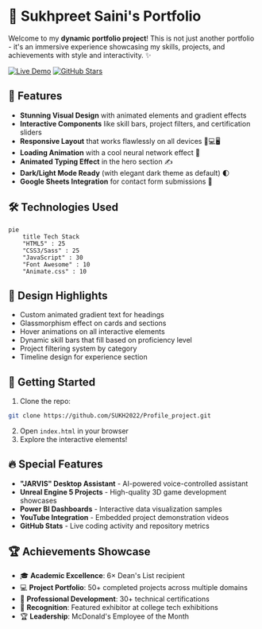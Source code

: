 # 🚀 Sukhpreet Saini's Portfolio

Welcome to my **dynamic portfolio project**! This is not just another portfolio - it's an immersive experience showcasing my skills, projects, and achievements with style and interactivity. ✨

[![Live Demo](https://img.shields.io/badge/-Live%20Demo-blue?style=for-the-badge)](https://sukh2022.github.io/Profile_project/)
[![GitHub Stars](https://img.shields.io/github/stars/SUKH2022/Profile_project?style=social)](https://github.com/SUKH2022/Profile_project/stargazers)

## 🌟 Features

- **Stunning Visual Design** with animated elements and gradient effects
- **Interactive Components** like skill bars, project filters, and certification sliders
- **Responsive Layout** that works flawlessly on all devices 📱💻🖥️
- **Loading Animation** with a cool neural network effect 🧠
- **Animated Typing Effect** in the hero section ✍️
- **Dark/Light Mode Ready** (with elegant dark theme as default) 🌓
- **Google Sheets Integration** for contact form submissions 📝

## 🛠️ Technologies Used

```mermaid
pie
    title Tech Stack
    "HTML5" : 25
    "CSS3/Sass" : 25
    "JavaScript" : 30
    "Font Awesome" : 10
    "Animate.css" : 10
```
## 🎨 Design Highlights

- Custom animated gradient text for headings
- Glassmorphism effect on cards and sections
- Hover animations on all interactive elements
- Dynamic skill bars that fill based on proficiency level
- Project filtering system by category
- Timeline design for experience section

## 🚀 Getting Started

1. Clone the repo:
```bash
git clone https://github.com/SUKH2022/Profile_project.git
```
2. Open `index.html` in your browser
3. Explore the interactive elements!

## 🔥 Special Features

- **"JARVIS" Desktop Assistant** - AI-powered voice-controlled assistant
- **Unreal Engine 5 Projects** - High-quality 3D game development showcases
- **Power BI Dashboards** - Interactive data visualization samples
- **YouTube Integration** - Embedded project demonstration videos
- **GitHub Stats** - Live coding activity and repository metrics

## 🏆 Achievements Showcase

- 🎓 **Academic Excellence**: 6× Dean's List recipient  
- 💻 **Project Portfolio**: 50+ completed projects across multiple domains  
- 📜 **Professional Development**: 30+ technical certifications  
- 🎪 **Recognition**: Featured exhibitor at college tech exhibitions  
- 🏆 **Leadership**: McDonald's Employee of the Month  

